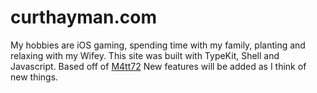 # curthayman.com

My hobbies are iOS gaming, spending time with my family, planting and relaxing with my Wifey. This site was built with TypeKit, Shell and Javascript. Based off of <a href="https://github.com/m4tt72/terminal" target="_blank">M4tt72</a> New features will be added as I think of new things.

